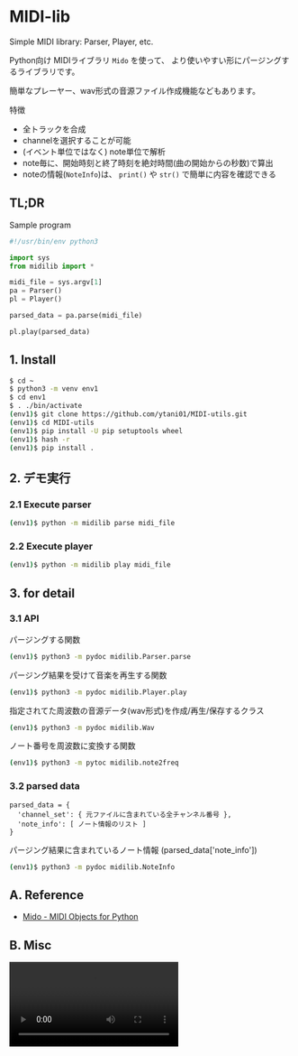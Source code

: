# MIDI-lib

Simple MIDI library: Parser, Player, etc.

Python向け MIDIライブラリ ``Mido`` を使って、
より使いやすい形にパージングするライブラリです。

簡単なプレーヤー、wav形式の音源ファイル作成機能などもあります。

特徴
* 全トラックを合成
* channelを選択することが可能
* (イベント単位ではなく) note単位で解析
* note毎に、開始時刻と終了時刻を絶対時間(曲の開始からの秒数)で算出
* noteの情報(`NoteInfo`)は、
  `print()` や `str()` で簡単に内容を確認できる


## TL;DR

Sample program
```python
#!/usr/bin/env python3

import sys
from midilib import *

midi_file = sys.argv[1]
pa = Parser()
pl = Player()

parsed_data = pa.parse(midi_file)

pl.play(parsed_data)
```

## 1. Install

```bash
$ cd ~
$ python3 -m venv env1
$ cd env1
$ . ./bin/activate
(env1)$ git clone https://github.com/ytani01/MIDI-utils.git
(env1)$ cd MIDI-utils
(env1)$ pip install -U pip setuptools wheel
(env1)$ hash -r
(env1)$ pip install .
```

## 2. デモ実行

### 2.1 Execute parser
```bash
(env1)$ python -m midilib parse midi_file
```

### 2.2 Execute player
```bash
(env1)$ python -m midilib play midi_file
```


## 3. for detail

### 3.1 API

パージングする関数
```bash
(env1)$ python3 -m pydoc midilib.Parser.parse
```

パージング結果を受けて音楽を再生する関数
```bash
(env1)$ python3 -m pydoc midilib.Player.play
```

指定されてた周波数の音源データ(wav形式)を作成/再生/保存するクラス
```bash
(env1)$ python3 -m pydoc midilib.Wav
```

ノート番号を周波数に変換する関数
```bash
(env1)$ python3 -m pytoc midilib.note2freq
```

### 3.2 parsed data

```
parsed_data = {
  'channel_set': { 元ファイルに含まれている全チャンネル番号 },
  'note_info': [ ノート情報のリスト ]
}
```

パージング結果に含まれているノート情報
(parsed_data['note_info'])
```bash
(env1)$ python3 -m pydoc midilib.NoteInfo
```


## A. Reference

* [Mido - MIDI Objects for Python](https://mido.readthedocs.io/en/latest/)


## B. Misc

![](docs/mido_play.mp4)
